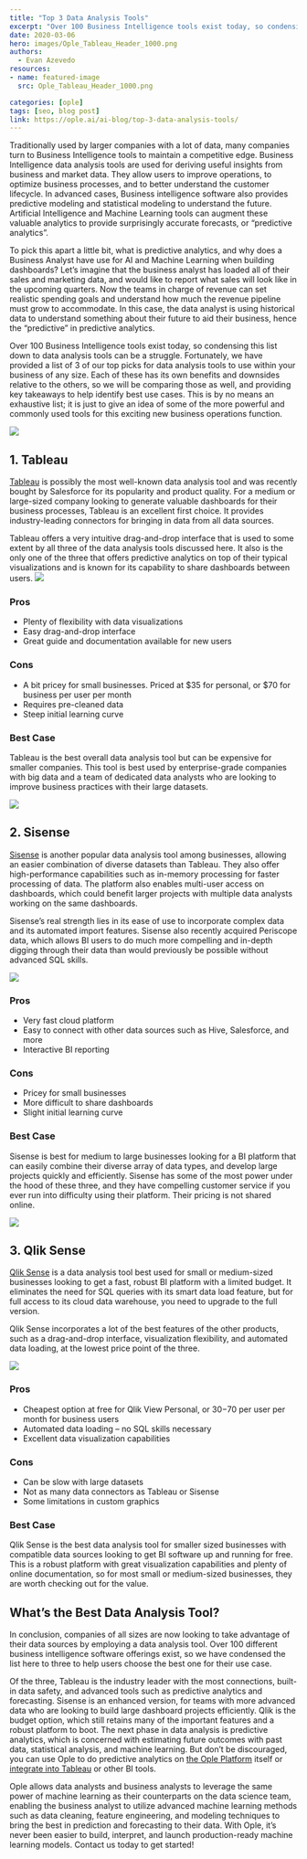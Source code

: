```yaml
---
title: "Top 3 Data Analysis Tools"
excerpt: "Over 100 Business Intelligence tools exist today, so condensing this list down to start with data analysis tools can be a struggle"
date: 2020-03-06
hero: images/Ople_Tableau_Header_1000.png
authors:
  - Evan Azevedo
resources:
- name: featured-image
  src: Ople_Tableau_Header_1000.png

categories: [ople]
tags: [seo, blog post]
link: https://ople.ai/ai-blog/top-3-data-analysis-tools/
---
```

Traditionally used by larger companies with a lot of data, many companies turn to Business Intelligence tools to maintain a competitive edge. Business Intelligence data analysis tools are used for deriving useful insights from business and market data. They allow users to improve operations, to optimize business processes, and to better understand the customer lifecycle. In advanced cases, Business intelligence software also provides predictive modeling and statistical modeling to understand the future. Artificial Intelligence and Machine Learning tools can augment these valuable analytics to provide surprisingly accurate forecasts, or “predictive analytics”. 

To pick this apart a little bit, what is predictive analytics, and why does a Business Analyst have use for AI and Machine Learning when building dashboards? Let’s imagine that the business analyst has loaded all of their sales and marketing data, and would like to report what sales will look like in the upcoming quarters. Now the teams in charge of revenue can set realistic spending goals and understand how much the revenue pipeline must grow to accommodate. In this case, the data analyst is using historical data to understand something about their future to aid their business, hence the “predictive” in predictive analytics.

Over 100 Business Intelligence tools exist today, so condensing this list down to data analysis tools can be a struggle. Fortunately, we have provided a list of 3 of our top picks for data analysis tools to use within your business of any size. Each of these has its own benefits and downsides relative to the others, so we will be comparing those as well, and providing key takeaways to help identify best use cases. This is by no means an exhaustive list; it is just to give an idea of some of the more powerful and commonly used tools for this exciting new business operations function.

![](images/tableau_logo-300x300.jpeg)

## 1. Tableau
[Tableau](https://www.tableau.com/) is possibly the most well-known data analysis tool and was recently bought by Salesforce for its popularity and product quality. For a medium or large-sized company looking to generate valuable dashboards for their business processes, Tableau is an excellent first choice. It provides industry-leading connectors for bringing in data from all data sources. 

Tableau offers a very intuitive drag-and-drop interface that is used to some extent by all three of the data analysis tools discussed here. It also is the only one of the three that offers predictive analytics on top of their typical visualizations and is known for its capability to share dashboards between users.
![](images/tableau_sales_summary-1024x701.png)

### Pros
* Plenty of flexibility with data visualizations
* Easy drag-and-drop interface
* Great guide and documentation available for new users
### Cons
* A bit pricey for small businesses. Priced at $35 for personal, or $70 for business per user per month
* Requires pre-cleaned data
* Steep initial learning curve

### Best Case
Tableau is the best overall data analysis tool but can be expensive for smaller companies. This tool is best used by enterprise-grade companies with big data and a team of dedicated data analysts who are looking to improve business practices with their large datasets.

![](images/Sisense-logo.png)
## 2. Sisense
[Sisense](https://www.sisense.com/) is another popular data analysis tool among businesses, allowing an easier combination of diverse datasets than Tableau. They also offer high-performance capabilities such as in-memory processing for faster processing of data. The platform also enables multi-user access on dashboards, which could benefit larger projects with multiple data analysts working on the same dashboards.

Sisense’s real strength lies in its ease of use to incorporate complex data and its automated import features. Sisense also recently acquired Periscope data, which allows BI users to do much more compelling and in-depth digging through their data than would previously be possible without advanced SQL skills.

![](images/Sisense-dashboard-release-version-5.7.5.png)
### Pros
* Very fast cloud platform
* Easy to connect with other data sources such as Hive, Salesforce, and more
* Interactive BI reporting
### Cons
* Pricey for small businesses
* More difficult to share dashboards
* Slight initial learning curve
### Best Case
Sisense is best for medium to large businesses looking for a BI platform that can easily combine their diverse array of data types, and develop large projects quickly and efficiently. Sisense has some of the most power under the hood of these three, and they have compelling customer service if you ever run into difficulty using their platform.  Their pricing is not shared online.

![](images/qlik-sense.png)
## 3. Qlik Sense
[Qlik Sense](https://www.qlik.com/us/products/qlik-sense) is a data analysis tool best used for small or medium-sized businesses looking to get a fast, robust BI platform with a limited budget. It eliminates the need for SQL queries with its smart data load feature, but for full access to its cloud data warehouse, you need to upgrade to the full version.

Qlik Sense incorporates a lot of the best features of the other products, such as a drag-and-drop interface, visualization flexibility, and automated data loading, at the lowest price point of the three.

![](images/qlik_dashboard-1024x603.png)
### Pros
* Cheapest option at free for Qlik View Personal, or $30-$70 per user per month for business users
* Automated data loading – no SQL skills necessary
* Excellent data visualization capabilities
### Cons
* Can be slow with large datasets
* Not as many data connectors as Tableau or Sisense
* Some limitations in custom graphics
### Best Case
Qlik Sense is the best data analysis tool for smaller sized businesses with compatible data sources looking to get BI software up and running for free. This is a robust platform with great visualization capabilities and plenty of online documentation, so for most small or medium-sized businesses, they are worth checking out for the value.

## What’s the Best Data Analysis Tool?
In conclusion, companies of all sizes are now looking to take advantage of their data sources by employing a data analysis tool. Over 100 different business intelligence software offerings exist, so we have condensed the list here to three to help users choose the best one for their use case.

Of the three, Tableau is the industry leader with the most connections, built-in data safety, and advanced tools such as predictive analytics and forecasting. Sisense is an enhanced version, for teams with more advanced data who are looking to build large dashboard projects efficiently. Qlik is the budget option, which still retains many of the important features and a robust platform to boot.  The next phase in data analysis is predictive analytics, which is concerned with estimating future outcomes with past data, statistical analysis, and machine learning. But don’t be discouraged, you can use Ople to do predictive analytics on [the Ople Platform](https://ople.ai/product/) itself or [integrate into Tableau](https://ople.ai/tableau-integration/) or other BI tools.

Ople allows data analysts and business analysts to leverage the same power of machine learning as their counterparts on the data science team, enabling the business analyst to utilize advanced machine learning methods such as data cleaning, feature engineering, and modeling techniques to bring the best in prediction and forecasting to their data. With Ople, it’s never been easier to build, interpret, and launch production-ready machine learning models. Contact us today to get started!